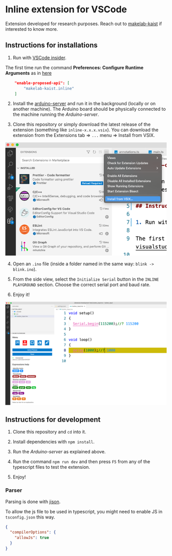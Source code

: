 # Inline extension for VSCode

Extension developed for research purposes. Reach out to [makelab-kaist](https://makelab-kaist.kaist.ac.kr) if interested to know more.

## Instructions for installations

1. Run with [VSCode insider](https://code.visualstudio.com/insiders/).

The first time run the command **Preferences: Configure Runtime Arguments** as in [here](https://code.visualstudio.com/api/advanced-topics/using-proposed-api)

```json
    "enable-proposed-api": [
        "makelab-kaist.inline"
    ]
```

2. Install the [arduino-server](https://github.com/makelab-kaist/arduino-server) and run it in the background (locally or on another machine). The Arduino board should be physically connected to the machine running the _Arduino-server_.

3. Clone this repository or simply download the latest release of the extension (something like `inline-x.x.x.vsix`). You can download the extension from the Extensions tab => `...` menu => Install from VSIX.

![](/images/vsix_install.png)

4. Open an `.ino` file (inside a folder named in the same way: `blink -> blink.ino`).

5. From the side view, select the `Initialize Serial` button in the `INLINE PLAYGROUND` section. Choose the correct serial port and baud rate.

6. Enjoy it!

![](/images/screenshot.png)

## Instructions for development

1. Clone this repository and `cd` into it.

2. Install dependencies with `npm install`.

3. Run the _Arduino-server_ as explained above.

4. Run the command `npm run dev` and then press `F5` from any of the typescript files to test the extension.

5. Enjoy!

### Parser

Parsing is done with [jison](https://gerhobbelt.github.io/jison/docs/).

To allow the js file to be used in typescript, you might need to enable JS in `tsconfig.json` this way.

```json
{
  "compilerOptions": {
    "allowJs": true
  }
}
```
